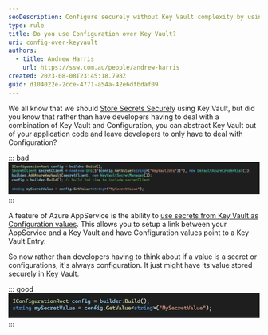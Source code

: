 ```yaml
---
seoDescription: Configure securely without Key Vault complexity by using Azure AppService to link Configuration values to Key Vault entries.
type: rule
title: Do you use Configuration over Key Vault?
uri: config-over-keyvault
authors:
  - title: Andrew Harris
    url: https://ssw.com.au/people/andrew-harris
created: 2023-08-08T23:45:18.798Z
guid: d104022e-2cce-4771-a54a-42e6dfbdaf09
---
```


We all know that we should [Store Secrets Securely](/store-your-secrets-securely) using Key Vault, but did you know that rather than have developers having to deal with a combination of Key Vault and Configuration, you can abstract Key Vault out of your application code and leave developers to only have to deal with Configuration?

<!--endintro-->

::: bad
![Figure: Bad example - Having to wire up Key Vault unnecessarily](badkeyvault.png "Wiring up both KeyVault and Configure")
:::

A feature of Azure AppService is the ability to [use secrets from Key Vault as Configuration values](https://learn.microsoft.com/en-us/azure/app-service/app-service-key-vault-references). This allows you to setup a link between your AppService and a Key Vault and have Configuration values point to a Key Vault Entry.

So now rather than developers having to think about if a value is a secret or configurations, it's always configuration. It just might have its value stored securely in Key Vault.

::: good
![Figure: Good Example - Developers don't need to know anything about Key Vault](goodkeyvault.png)
:::
